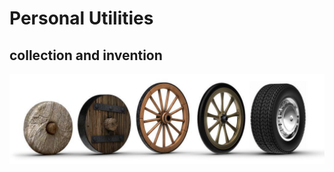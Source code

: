 # Personal Utilities

## collection and invention
![wheel](https://github.com/happyHeartJ/utility/blob/master/imgs/wheel.jpg)
